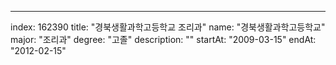 ---
index:  162390
title: "경북생활과학고등학교 조리과"
name: "경북생활과학고등학교"
major: "조리과"
degree: "고졸"
description: ""
startAt: "2009-03-15"
endAt: "2012-02-15"